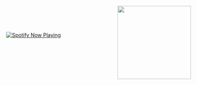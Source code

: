 <!-- [![Typing SVG](https://readme-typing-svg.demolab.com?font=Fira+Code&size=24&duration=4000&pause=200&color=FFFFFF&background=F1F1F100&center=true&vCenter=true&width=846&height=55&lines=Games+are+always+fun+in++the+eyes+of+a+child%2C;but+to+an+adult%2C;they+are+but+;one+among+many+ways+of+solving+problem.)](https://git.io/typing-svg) -->

<!-- <div style="width: 100%; height: auto; display: flex; justify-content: center;">
  <img src="assets/ganyu.gif" alt="gif" style="width: 100vw; max-width: none;" /> 
</div> -->

<div>
  <div align="center">
    <img src="assets/rin.gif" align="right" width="200px">
  </div>
  
  <br><br><br>
  <div style="margin-top: 20px;">
    <a href="https://open.spotify.com/user/henceforth">
      <img src="https://eq-effect-mischly.vercel.app/api/spotify" alt="Spotify Now Playing" />
    </a>
  </div>
</div>

<!--
**mischly/mischly** is a ✨ _special_ ✨ repository because its `README.md` (this file) appears on your GitHub profile.

Here are some ideas to get you started:

- 🔭 I’m currently working on ...
- 🌱 I’m currently learning ...
- 👯 I’m looking to collaborate on ...
- 🤔 I’m looking for help with ...
- 💬 Ask me about ...
- 📫 How to reach me: ...
- 😄 Pronouns: ...
- ⚡ Fun fact: ...
-->
